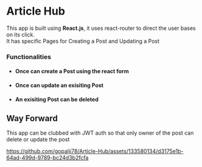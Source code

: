 <h1>Article Hub</h1>
This app is built using <b>React.js</b>, it uses react-router to direct the user bases on its click. 
<br> 
It has specific Pages for Creating a Post and Updating a Post
<br>
<h3>Functionalities</h3>
<ul> 
<li><h4>Once can create a Post using the react form</h4></li>
<li><h4>Once can update an exisiting Post</h4></li>
<li><h4>An exisiting Post can be deleted</h4></li>
</ul>

<h2>Way Forward</h2>
This app can be clubbed with JWT auth so that only owner of the post can delete or update the post


https://github.com/gopalji78/Article-Hub/assets/133580134/d3175e1b-64ad-499d-9789-bc24d3b2fcfa

